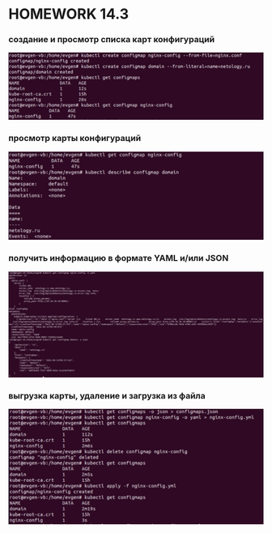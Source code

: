 # HOMEWORK 14.3

### создание и просмотр списка карт конфигураций  
![1](https://raw.githubusercontent.com/Evgeniy-Nikolskiy/hw14.3/main/assets/1.jpeg)  
### просмотр карты конфигураций  
![1](https://raw.githubusercontent.com/Evgeniy-Nikolskiy/hw14.3/main/assets/2.jpeg)  
### получить информацию в формате YAML и/или JSON  
![1](https://raw.githubusercontent.com/Evgeniy-Nikolskiy/hw14.3/main/assets/3.jpeg)  
### выгрузка карты, удаление и загрузка из файла  
![1](https://raw.githubusercontent.com/Evgeniy-Nikolskiy/hw14.3/main/assets/4.jpeg)  